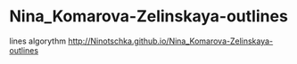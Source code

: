# Nina_Komarova-Zelinskaya-outlines
lines algorythm 
http://Ninotschka.github.io/Nina_Komarova-Zelinskaya-outlines

